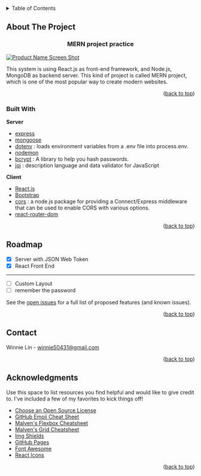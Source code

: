 <div id="top"></div>

<!-- TABLE OF CONTENTS -->
<details>
  <summary>Table of Contents</summary>
  <ol>
    <li>
      <a href="#about-the-project">About The Project</a>
      <ul>
        <li><a href="#built-with">Built With</a></li>
      </ul>
    </li>
    </li>
    <li><a href="#roadmap">Roadmap</a></li>
    <li><a href="#contact">Contact</a></li>
    <li><a href="#acknowledgments">Acknowledgments</a></li>
  </ol>
</details>

<!-- ABOUT THE PROJECT -->

## About The Project

  <h3 align="center">MERN project practice</h3>

[![Product Name Screen Shot][product-screenshot]](https://example.com)

This system is using React.js as front-end framework, and Node.js, MongoDB as backend server. This kind of project is called MERN project, which is one of the most popular way to create modern websites.

<p align="right">(<a href="#top">back to top</a>)</p>

### Built With

**Server**

- [express]()
- [mongoose]()
- [dotenv](https://www.npmjs.com/package/dotenv) : loads environment variables from a .env file into process.env.
- [nodemon]()
- [bcrypt](https://www.npmjs.com/package/bcrypt) : A library to help you hash passwords.
- [joi](https://www.npmjs.com/package/joi) : description language and data validator for JavaScript

**Client**

- [React.js](https://reactjs.org/)
- [Bootstrap](https://getbootstrap.com)
- [cors](https://www.npmjs.com/package/cors) : a node.js package for providing a Connect/Express middleware that can be used to enable CORS with various options.
- [react-router-dom]()

<p align="right">(<a href="#top">back to top</a>)</p>

<!-- ROADMAP -->

## Roadmap

- [x] Server with JSON Web Token
- [x] React Front End

---

- [ ] Custom Layout
- [ ] remember the password

See the [open issues](https://github.com/othneildrew/Best-README-Template/issues) for a full list of proposed features (and known issues).

<p align="right">(<a href="#top">back to top</a>)</p>

<!-- CONTACT -->

## Contact

Winnie Lin - winnie50431@gmail.com

<p align="right">(<a href="#top">back to top</a>)</p>

<!-- ACKNOWLEDGMENTS -->

## Acknowledgments

Use this space to list resources you find helpful and would like to give credit to. I've included a few of my favorites to kick things off!

- [Choose an Open Source License](https://choosealicense.com)
- [GitHub Emoji Cheat Sheet](https://www.webpagefx.com/tools/emoji-cheat-sheet)
- [Malven's Flexbox Cheatsheet](https://flexbox.malven.co/)
- [Malven's Grid Cheatsheet](https://grid.malven.co/)
- [Img Shields](https://shields.io)
- [GitHub Pages](https://pages.github.com)
- [Font Awesome](https://fontawesome.com)
- [React Icons](https://react-icons.github.io/react-icons/search)

<p align="right">(<a href="#top">back to top</a>)</p>

<!-- MARKDOWN LINKS & IMAGES -->
<!-- https://www.markdownguide.org/basic-syntax/#reference-style-links -->

[product-screenshot]: https://i.imgur.com/oO4Fe5k.png
